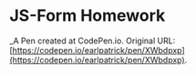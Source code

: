 # JS-Form Homework
 _A Pen created at CodePen.io. Original URL: [https://codepen.io/earlpatrick/pen/XWbdpxp](https://codepen.io/earlpatrick/pen/XWbdpxp).

 